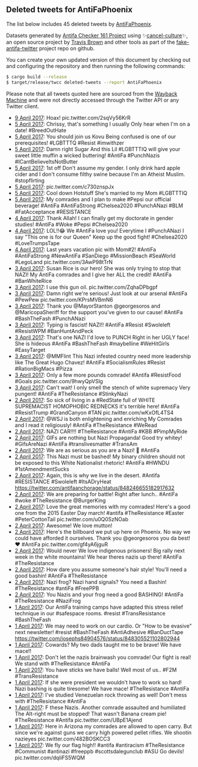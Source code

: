 ## Deleted tweets for AntiFaPhoenix

The list below includes 45 deleted tweets by
[AntiFaPhoenix](https://twitter.com/AntiFaPhoenix).



Datasets generated by [Antifa Checker 161 Project](https://twitter.com/antifacheck161) using ✨[cancel-culture](https://github.com/travisbrown/cancel-culture)✨, an open source project by 
[Travis Brown](https://twitter.com/travisbrown) and other tools as part of the 
[fake-antifa-twitter](https://github.com/antifacheck161/fake-antifa-twitter) project repo on github.

You can create your own updated version of this document by checking out and configuring the
repository and then running the following commands:

```bash
$ cargo build --release
$ target/release/twcc deleted-tweets --report AntiFaPhoenix
```

Please note that all tweets quoted here are sourced from the
[Wayback Machine](https://web.archive.org) and were not directly accessed through the Twitter API or
any Twitter client.

* [ 9 April 2017](https://web.archive.org/web/20170409013448/https://twitter.com/AntiFaPhoenix/status/850884190190968832): Hoax! pic.twitter.com/2sqVy56KrR <!--850884190190968832-->
* [ 5 April 2017](https://web.archive.org/web/20190623083516/https://twitter.com/AntiFaPhoenix/status/849450776481202177): Chrissy, that's something I usually Only hear when I'm on a date!  #BreedOutHate <!--849600770831863808-->
* [ 5 April 2017](https://web.archive.org/web/20190623083516/https://twitter.com/AntiFaPhoenix/status/849450776481202177): You should join us Kovu Being confused is one of our prerequisites!  #LGBTTTQ   #Resist   #imwithzer <!--849599551962890240-->
* [ 5 April 2017](https://web.archive.org/web/20190623083506/https://twitter.com/AntiFaPhoenix/status/849506532517720064): Damn right Sugar And this Lil  #LGBTTTIQ  will give your sweet little muffin a wicked buttering!  #AntiFa   #PunchNazis   #ICantBelieveItsNotButter <!--849506532517720064-->
* [ 5 April 2017](https://web.archive.org/web/20190623083609/https://twitter.com/AntiFaPhoenix/status/849299247371624448): 1st off Don't assume my gender. I only drink hard apple cider and I don't consume filthy swine because I'm an Atheist Muslim.  #stopflirting <!--849458052617121792-->
* [ 5 April 2017](https://web.archive.org/web/20190623083609/https://twitter.com/AntiFaPhoenix/status/849299247371624448): pic.twitter.com/c730znspJx <!--849452793064816647-->
* [ 5 April 2017](https://web.archive.org/web/20190623083609/https://twitter.com/AntiFaPhoenix/status/849299247371624448): Cool down Hotstuff She's married to my Mom   #LGBTTTIQ <!--849451962647150595-->
* [ 5 April 2017](https://web.archive.org/web/20190623083516/https://twitter.com/AntiFaPhoenix/status/849450776481202177): My comrades and I plan to make  #Pepsi  our official beverage!  #AntiFa   #AntiFaStrong   #Chelsea2020   #PunchANazi   #BLM   #FatAcceptance   #RESISTANCE <!--849450776481202177-->
* [ 4 April 2017](https://web.archive.org/web/20190623083528/https://twitter.com/AntiFaPhoenix/status/849398208451289088): Thank Allah! I can finally get my doctorate in gender studies!  #AntiFa   #Woke   #Pepsi   #Chelsea2020 <!--849398208451289088-->
* [ 4 April 2017](https://web.archive.org/web/20190623083543/https://twitter.com/AntiFaPhoenix/status/849349364954878016): LOL!!😂 We  #AntiFa  love you! Everytime I  #PunchANazi  I say "This one is for our Queen" Keep up the good fight!  #Chelsea2020   #LoveTrumpsTape <!--849349364954878016-->
* [ 4 April 2017](https://web.archive.org/web/20190623083609/https://twitter.com/AntiFaPhoenix/status/849299247371624448): Last years vacation pic with Mom#2!  #AntiFa   #AntiFaStrong   #NewAntiFa   #SanDiego   #MissionBeach   #SeaWorld   #LegoLand  pic.twitter.com/3AwP98tTrN <!--849299247371624448-->
* [ 3 April 2017](https://web.archive.org/web/20190623083749/https://twitter.com/AntiFaPhoenix/status/848991106075205633): Susan Rice is our hero! She was only trying to stop that NAZI! My AntiFa comrades and I give her ALL the credit!  #AntiFa   #BanWhiteRice <!--848991106075205633-->
* [ 3 April 2017](https://web.archive.org/web/20190623083756/https://twitter.com/AntiFaPhoenix/status/848966080567562241): I use this gun oil. pic.twitter.com/ZqhaDPbgpf <!--848968627483164673-->
* [ 3 April 2017](https://web.archive.org/web/20190623083756/https://twitter.com/AntiFaPhoenix/status/848966080567562241): Damn right we're serious! Just look at our arsenal  #AntiFa   #PewPew  pic.twitter.com/KPrsMVBmN6 <!--848966080567562241-->
* [ 3 April 2017](https://web.archive.org/web/20190424032058/https://twitter.com/AntiFaPhoenix/status/848965406773596161): Thank you  @MayorStanton   @georgesoros  and  @MaricopaSheriff  for the support you've given to our cause!  #AntiFa   #BashTheFash   #PunchANazi <!--848965406773596161-->
* [ 3 April 2017](https://web.archive.org/web/20190623083811/https://twitter.com/AntiFaPhoenix/status/848937803203231744): Typing is fascist! NAZI!!  #AntiFa   #Resist   #Swoleleft   #ResistWPM   #BanHuntAndPeck <!--848937803203231744-->
* [ 3 April 2017](https://web.archive.org/web/20190424032058/https://twitter.com/AntiFaPhoenix/status/848934293124415489): That's one NAZI I'd love to PUNCH Right in her UGLY face! She is hideous  #AntiFa   #BashTheFash   #maybelline   #WeHitGirls   #EasyTarget <!--848934293124415489-->
* [ 3 April 2017](https://web.archive.org/web/20190623083908/https://twitter.com/AntiFaPhoenix/status/848764266526105600): @MMFlint  This Nazi infested country need more leadership like The Great Hugo Chavez!  #AntiFa   #SocialismRules   #Resist   #RationBigMacs   #Pizza <!--848764266526105600-->
* [ 3 April 2017](https://web.archive.org/web/20190623083924/https://twitter.com/AntiFaPhoenix/status/848706399680946177): Only a few more pounds comrade!  #Antifa   #ResistFood   #Goals  pic.twitter.com/9hwyQpVSlg <!--848706399680946177-->
* [ 3 April 2017](https://web.archive.org/web/20190623083925/https://twitter.com/AntiFaPhoenix/status/848703240925347841): Can't wait! I only smell the stench of white supremacy Very pungent!  #AntiFa   #TheResistance   #StinkyNazi <!--848703240925347841-->
* [ 2 April 2017](https://web.archive.org/web/20190623083943/https://twitter.com/AntiFaPhoenix/status/848659473136721920): So sick of living in a  #RedState  full of WHITE SUPREMACIST HOMOPHOBIC REDNECKS it's terrible here! #AntiFa   #ResistTrump   #GrandCanyon   #TAN  pic.twitter.com/wKxOfL4TS4 <!--848659473136721920-->
* [ 2 April 2017](https://web.archive.org/web/20190623083946/https://twitter.com/AntiFaPhoenix/status/848653867013120000): @WSJ  is both enlightening and enriching My Comrades and I read it religiously!  #AntiFa   #TheResistance   #WeRead <!--848653867013120000-->
* [ 2 April 2017](https://web.archive.org/web/20190623083946/https://twitter.com/AntiFaPhoenix/status/848651830909259776): NAZI CAR!!!!  #TheResistance   #AntiFa   #KBB   #PimpMyRide <!--848651830909259776-->
* [ 2 April 2017](https://web.archive.org/web/20190623084146/https://twitter.com/AntiFaPhoenix/status/848379970963492868): GIFs are nothing but Nazi Propaganda! Good try whitey!  #GifsAreNazi   #AntiFa   #translivesmatter   #TransAm <!--848648870804340736-->
* [ 2 April 2017](https://web.archive.org/web/20190623083953/https://twitter.com/AntiFaPhoenix/status/848642904830558208): We are as serious as you are a Nazi! 💯 #AntiFa <!--848648343756488704-->
* [ 2 April 2017](https://web.archive.org/web/20190623083953/https://twitter.com/AntiFaPhoenix/status/848642904830558208): This Nazi must be bashed! My binary children should not be exposed to this White Nationalist rhetoric!  #AntiFa   #HWNDU   #1stAmendmentSucks <!--848642904830558208-->
* [ 2 April 2017](https://web.archive.org/web/20190623083959/https://twitter.com/AntiFaPhoenix/status/848635811578781696): Again, this is why we live in the desert.  #Antifa   #RESISTANCE   #Swoleleft   #ItsADryHeat  https://twitter.com/antifaanchorage/status/848246655182917632 <!--848635811578781696-->
* [ 2 April 2017](https://web.archive.org/web/20190623084006/https://twitter.com/AntiFaPhoenix/status/848623473328914432): We are preparing for battle! Right after lunch..  #AntiFa   #woke   #TheResistance   @BurgerKing <!--848623473328914432-->
* [ 2 April 2017](https://web.archive.org/web/20190623084008/https://twitter.com/AntiFaPhoenix/status/848615651803516928): Love the great memories with my comrades! Here's a good one from the 2015 Easter Day march!  #antifa   #TheResistance   #Easter    #PeterCottonTail  pic.twitter.com/u0Q0SzNOab <!--848615651803516928-->
* [ 2 April 2017](https://web.archive.org/web/20190623084015/https://twitter.com/AntiFaPhoenix/status/848600090012823552): Awesome! We love mutton! <!--848603424723673088-->
* [ 2 April 2017](https://web.archive.org/web/20190623084014/https://twitter.com/AntiFaPhoenix/status/848602330899533824): Here's the billboard we put up here on Phoenix. No way we could have afforded it ourselves. Thank you  @georgesoros  you da best!❤   #AntiFa  pic.twitter.com/gf4yA6jguR <!--848602330899533824-->
* [ 2 April 2017](https://web.archive.org/web/20190623084015/https://twitter.com/AntiFaPhoenix/status/848600090012823552): Would never We love indigenous prisoners! Big rally next week in the white mountains! We hear theres nazis up there!  #AntiFa   #TheResistance <!--848600090012823552-->
* [ 2 April 2017](https://web.archive.org/web/20190623084145/https://twitter.com/AntiFaPhoenix/status/848382493833052161): How dare you assume someone's hair style! You'll need a good bashin!  #AntiFa   #TheResistance <!--848382493833052161-->
* [ 2 April 2017](https://web.archive.org/web/20190623084146/https://twitter.com/AntiFaPhoenix/status/848379970963492868): Nazi frog? Nazi hand signals? You need a Bashin!  #TheResistance   #antiFa   #FreePPB <!--848381736060723200-->
* [ 2 April 2017](https://web.archive.org/web/20190623084146/https://twitter.com/AntiFaPhoenix/status/848379970963492868): You Nazis and your frog need a good BASHING!  #AntiFa   #TheResistance   #NaziFrog <!--848379970963492868-->
* [ 1 April 2017](https://web.archive.org/web/20190424032059/https://twitter.com/AntiFaPhoenix/status/848311805982105601): Our AntiFa training camps have adapted this stress relief technique in our  #safespace  rooms.  #resist   #TransResistance   #BashTheFash <!--848311805982105601-->
* [ 1 April 2017](https://web.archive.org/web/20190424032100/https://twitter.com/AntiFaPhoenix/status/848306655439630336): We may need to work on our cardio. Or "How to be evasive" next newsletter!  #resist   #BashTheFash   #AntiAdhesive   #BanDuctTape  https://twitter.com/josephs84904576/status/848305521102802944 <!--848306655439630336-->
* [ 1 April 2017](https://web.archive.org/web/20190623084309/https://twitter.com/AntiFaPhoenix/status/848208885911404544): Cowards? My two dads taught me to be brave! We have mace!! <!--848230424287485952-->
* [ 1 April 2017](https://web.archive.org/web/20190623084300/https://twitter.com/AntiFaPhoenix/status/848225265457053698): Don't let the nazis brainwash you comrade! Our fight is real! We stand with  #TheResistance   #AntiFa <!--848225265457053698-->
* [ 1 April 2017](https://web.archive.org/web/20190623084305/https://twitter.com/AntiFaPhoenix/status/848217042192809984): You have sticks we have balls! Well most of us..  #F2M   #TransResistance <!--848218225154310144-->
* [ 1 April 2017](https://web.archive.org/web/20190623084305/https://twitter.com/AntiFaPhoenix/status/848217781946294272): If she were president we wouldn't have to work so hard! Nazi bashing is quite tiresome! We have mace!  #TheResistance   #AntiFa <!--848217781946294272-->
* [ 1 April 2017](https://web.archive.org/web/20190623084305/https://twitter.com/AntiFaPhoenix/status/848217042192809984): I've studied Venezuelan rock throwing as well! Don't mess with  #TheResistance   #AntiFa <!--848217042192809984-->
* [ 1 April 2017](https://web.archive.org/web/20190623084309/https://twitter.com/AntiFaPhoenix/status/848208885911404544): F these Nazis. Another comrade assaulted and humiliated The Alt-right must be stopped! That wasn't Banana cream pie!  #TheResistance   #Antifa  pic.twitter.com/UBpE1Ajend <!--848208885911404544-->
* [ 1 April 2017](https://web.archive.org/web/20190623084305/https://twitter.com/AntiFaPhoenix/status/848217042192809984): Here in Arizona my comrades are allowed to open carry. But since we're against guns we carry high powered pellet rifles. We shootin nazieyes pic.twitter.com/482BOSKCC3 <!--848034157242359809-->
* [ 1 April 2017](https://web.archive.org/web/20190623084420/https://twitter.com/AntiFaPhoenix/status/848031675158151168): We fly our flag high!!  #antifa   #antiracism   #TheResistance   #Communist   #antinazi    #freeppb   #scottsdalegunclub   #ASU  Go devils! pic.twitter.com/dqIiFS5WQM <!--848031675158151168-->
